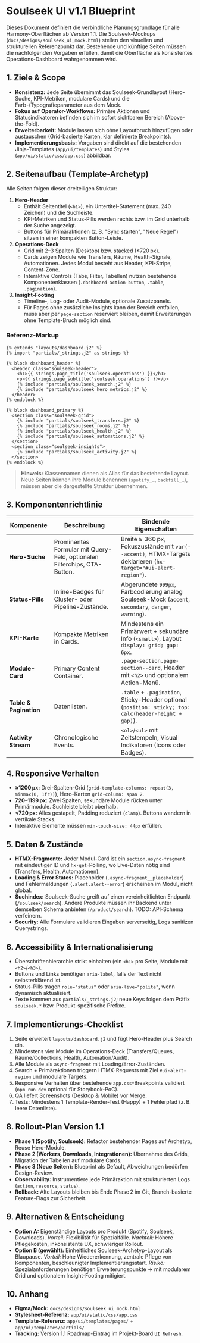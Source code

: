 # Soulseek UI v1.1 Blueprint

Dieses Dokument definiert die verbindliche Planungsgrundlage für alle Harmony-Oberflächen ab Version 1.1. Die Soulseek-Mockups (`docs/designs/soulseek_ui_mock.html`) stellen den visuellen und strukturellen Referenzpunkt dar. Bestehende und künftige Seiten müssen die nachfolgenden Vorgaben erfüllen, damit die Oberfläche als konsistentes Operations-Dashboard wahrgenommen wird.

## 1. Ziele & Scope
- **Konsistenz:** Jede Seite übernimmt das Soulseek-Grundlayout (Hero-Suche, KPI-Metriken, modulare Cards) und die Farb-/Typografieparameter aus dem Mock.
- **Fokus auf Operator-Workflows:** Primäre Aktionen und Statusindikatoren befinden sich im sofort sichtbaren Bereich (Above-the-Fold).
- **Erweiterbarkeit:** Module lassen sich ohne Layoutbruch hinzufügen oder austauschen (Grid-basierte Karten, klar definierte Breakpoints).
- **Implementierungsbasis:** Vorgaben sind direkt auf die bestehenden Jinja-Templates (`app/ui/templates`) und Styles (`app/ui/static/css/app.css`) abbildbar.

## 2. Seitenaufbau (Template-Archetyp)
Alle Seiten folgen dieser dreiteiligen Struktur:

1. **Hero-Header**
   - Enthält Seitentitel (`<h1>`), ein Untertitel-Statement (max. 240 Zeichen) und die Suchleiste.
   - KPI-Metriken und Status-Pills werden rechts bzw. im Grid unterhalb der Suche angezeigt.
   - Buttons für Primäraktionen (z. B. "Sync starten", "Neue Regel") sitzen in einer kompakten Button-Leiste.
2. **Operations-Deck**
   - Grid mit 2–3 Spalten (Desktop) bzw. stacked (≤720 px).
   - Cards zeigen Module wie Transfers, Räume, Health-Signale, Automationen. Jedes Modul besteht aus Header, KPI-Stripe, Content-Zone.
   - Interaktive Controls (Tabs, Filter, Tabellen) nutzen bestehende Komponentenklassen (`.dashboard-action-button`, `.table`, `.pagination`).
3. **Insight-Footing**
   - Timeline-, Log- oder Audit-Module, optionale Zusatzpanels.
   - Für Pages ohne zusätzliche Insights kann der Bereich entfallen, muss aber per `page-section` reserviert bleiben, damit Erweiterungen ohne Template-Bruch möglich sind.

### Referenz-Markup
```jinja
{% extends "layouts/dashboard.j2" %}
{% import "partials/_strings.j2" as strings %}

{% block dashboard_header %}
  <header class="soulseek-header">
    <h1>{{ strings.page_title('soulseek.operations') }}</h1>
    <p>{{ strings.page_subtitle('soulseek.operations') }}</p>
    {% include "partials/soulseek_search.j2" %}
    {% include "partials/soulseek_hero_metrics.j2" %}
  </header>
{% endblock %}

{% block dashboard_primary %}
  <section class="soulseek-grid">
    {% include "partials/soulseek_transfers.j2" %}
    {% include "partials/soulseek_rooms.j2" %}
    {% include "partials/soulseek_health.j2" %}
    {% include "partials/soulseek_automations.j2" %}
  </section>
  <section class="soulseek-insights">
    {% include "partials/soulseek_activity.j2" %}
  </section>
{% endblock %}
```

> **Hinweis:** Klassennamen dienen als Alias für das bestehende Layout. Neue Seiten können ihre Module benennen (`spotify_…`, `backfill_…`), müssen aber die dargestellte Struktur übernehmen.

## 3. Komponentenrichtlinie
| Komponente | Beschreibung | Bindende Eigenschaften |
|------------|--------------|------------------------|
| **Hero-Suche** | Prominentes Formular mit Query-Feld, optionalen Filterchips, CTA-Button. | Breite ≥ 360 px, Fokuszustände mit `var(--accent)`, HTMX-Targets deklarieren (`hx-target="#ui-alert-region"`). |
| **Status-Pills** | Inline-Badges für Cluster- oder Pipeline-Zustände. | Abgerundete `999px`, Farbcodierung analog Soulseek-Mock (`accent`, `secondary`, `danger`, `warning`). |
| **KPI-Karte** | Kompakte Metriken in Cards. | Mindestens ein Primärwert + sekundäre Info (`<small>`), Layout `display: grid; gap: 6px`. |
| **Module-Card** | Primary Content Container. | `.page-section.page-section--card`, Header mit `<h2>` und optionalem Action-Menü. |
| **Table & Pagination** | Datenlisten. | `.table` + `.pagination`, Sticky-Header optional (`position: sticky; top: calc(header-height + gap)`). |
| **Activity Stream** | Chronologische Events. | `<ol>`/`<ul>` mit Zeitstempeln, Visual Indikatoren (Icons oder Badges). |

## 4. Responsive Verhalten
- **≥1200 px:** Drei-Spalten-Grid (`grid-template-columns: repeat(3, minmax(0, 1fr))`), Hero-Karten `grid-column: span 2`.
- **720–1199 px:** Zwei Spalten, sekundäre Module rücken unter Primärmodule. Suchleiste bleibt oberhalb.
- **<720 px:** Alles gestapelt, Padding reduziert (`clamp`). Buttons wandern in vertikale Stacks.
- Interaktive Elemente müssen `min-touch-size: 44px` erfüllen.

## 5. Daten & Zustände
- **HTMX-Fragmente:** Jeder Modul-Card ist ein `section.async-fragment` mit eindeutiger ID und `hx-get`-Polling, wo Live-Daten nötig sind (Transfers, Health, Automationen).
- **Loading & Error States:** Placeholder (`.async-fragment__placeholder`) und Fehlermeldungen (`.alert.alert--error`) erscheinen im Modul, nicht global.
- **Suchindex:** Soulseek-Suche greift auf einen vereinheitlichten Endpunkt (`/soulseek/search`). Andere Produkte müssen ihr Backend unter demselben Schema anbieten (`/product/search`). TODO: API-Schema verfeinern.
- **Security:** Alle Formulare validieren Eingaben serverseitig, Logs sanitizen Querystrings.

## 6. Accessibility & Internationalisierung
- Überschriftenhierarchie strikt einhalten (ein `<h1>` pro Seite, Module mit `<h2>`/`<h3>`).
- Buttons und Links benötigen `aria-label`, falls der Text nicht selbsterklärend ist.
- Status-Pills tragen `role="status"` oder `aria-live="polite"`, wenn dynamisch aktualisiert.
- Texte kommen aus `partials/_strings.j2`; neue Keys folgen dem Präfix `soulseek.*` bzw. Produkt-spezifische Prefixe.

## 7. Implementierungs-Checklist
1. Seite erweitert `layouts/dashboard.j2` und fügt Hero-Header plus Search ein.
2. Mindestens vier Module im Operations-Deck (Transfers/Queues, Räume/Collections, Health, Automation/Audit).
3. Alle Module als `async-fragment` mit Loading/Error-Zuständen.
4. Search + Primäraktionen triggern HTMX-Requests mit Ziel `#ui-alert-region` und modulare Targets.
5. Responsive Verhalten über bestehende `app.css`-Breakpoints validiert (`npm run dev` optional für Storybook-PoC).
6. QA liefert Screenshots (Desktop & Mobile) vor Merge.
7. Tests: Mindestens 1 Template-Render-Test (Happy) + 1 Fehlerpfad (z. B. leere Datenliste).

## 8. Rollout-Plan Version 1.1
- **Phase 1 (Spotify, Soulseek):** Refactor bestehender Pages auf Archetyp, Reuse Hero-Module.
- **Phase 2 (Workers, Downloads, Integrationen):** Übernahme des Grids, Migration der Tabellen auf modulare Cards.
- **Phase 3 (Neue Seiten):** Blueprint als Default, Abweichungen bedürfen Design-Review.
- **Observability:** Instrumentiere jede Primäraktion mit strukturierten Logs (`action`, `resource`, `status`).
- **Rollback:** Alte Layouts bleiben bis Ende Phase 2 im Git, Branch-basierte Feature-Flags zur Sicherheit.

## 9. Alternativen & Entscheidung
- **Option A:** Eigenständige Layouts pro Produkt (Spotify, Soulseek, Downloads). *Vorteil:* Flexibilität für Spezialfälle. *Nachteil:* Höhere Pflegekosten, inkonsistente UX, schwieriger Rollout.
- **Option B (gewählt):** Einheitliches Soulseek-Archetyp-Layout als Blaupause. *Vorteil:* Hohe Wiedererkennung, zentrale Pflege von Komponenten, beschleunigter Implementierungsstart. *Risiko:* Spezialanforderungen benötigen Erweiterungspunkte → mit modularem Grid und optionalem Insight-Footing mitigiert.

## 10. Anhang
- **Figma/Mock:** `docs/designs/soulseek_ui_mock.html`
- **Stylesheet-Referenz:** `app/ui/static/css/app.css`
- **Template-Referenz:** `app/ui/templates/pages/` + `app/ui/templates/partials/`
- **Tracking:** Version 1.1 Roadmap-Eintrag im Projekt-Board `UI Refresh`.
